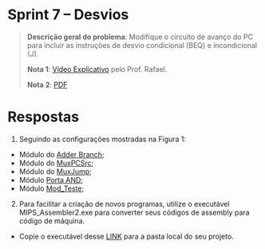 # Sprint 7 – Desvios

> **Descrição geral do problema**: Modifique o circuito de avanço do PC para incluir as instruções de desvio
condicional (BEQ) e incondicional (J).
> 
> **Nota 1**: [Vídeo Explicativo](https://www.youtube.com/watch?v=O593XZox_K0&t=1s) pelo Prof. Rafael.
> 
> **Nota 2**: [PDF](https://github.com/NibiruFT/CPU-MIPS/blob/main/Sprint%207/images/Sprint7%20-%20Desvios%20-%20CPU%20MIPS.pdf)

# Respostas

1. Seguindo as configurações mostradas na Figura 1:
  - Módulo do [Adder Branch](https://github.com/NibiruFT/CPU-MIPS/blob/main/Sprint%207/respostas/Adder_Branch.v);
  - Módulo do [MuxPCSrc](https://github.com/NibiruFT/CPU-MIPS/blob/main/Sprint%207/respostas/MuxPCSrc.v);
  - Módulo do [MuxJump](https://github.com/NibiruFT/CPU-MIPS/blob/main/Sprint%207/respostas/MuxJump.v);
  - Módulo [Porta AND](https://github.com/NibiruFT/CPU-MIPS/blob/main/Sprint%207/respostas/PortaAND.v);
  - Módulo [Mod_Teste](https://github.com/NibiruFT/CPU-MIPS/blob/main/Sprint%207/respostas/Mod_Teste.v);

2. Para facilitar a criação de novos programas, utilize o executável
MIPS_Assembler2.exe para converter seus códigos de assembly para código de máquina.

  - Copie o executável desse [LINK](https://drive.google.com/file/d/1Dcdsc8Fy5DYD08BKTSllc-cblkXqqHu4/view) para a pasta local do seu projeto.
